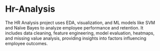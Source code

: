 # Hr-Analysis
The HR Analysis project uses EDA, visualization, and ML models like SVM and Naïve Bayes to analyze employee performance and retention. It includes data cleaning, feature engineering, model evaluation, heatmaps, and missing value analysis, providing insights into factors influencing employee outcomes.
